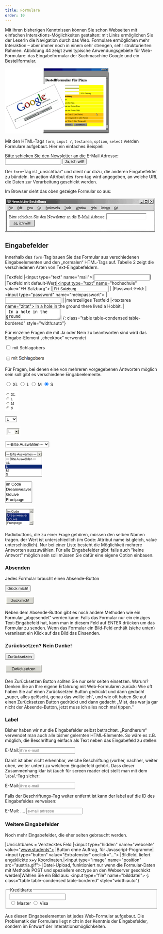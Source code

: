 ```yaml
---
title: Formulare
order: 10
---
```

Mit Ihren bisherigen Kenntnissen können Sie schon Webseiten mit einfachen Interaktions-Möglichkeiten gestalten: mit Links ermöglichen Sie der LeserIn die Navigation durch das Web. Formulare ermöglichen mehr Interaktion – aber immer noch in einem sehr strengen, sehr strukturierten Rahmen. Abbildung 44 zeigt zwei typische Anwendungsgebiete für Web-Formulare: das Eingabeformular der Suchmaschine Google und ein Bestellformular.
 
![Abbildung 44: Formulare in Webseiten](/images/image173.png)

Mit den  HTML-Tags `form`, `input /`, `textarea`, `option`, `select` werden Formulare aufgebaut. Hier ein einfaches Beispiel:

<htmlcode caption="Einfaches Formular">
    <form method="get" action="bestellung.php">
      Bitte schicken Sie den Newsletter an die E-Mail Adresse:
      <input type="text"   name="email">
      <input type="submit" value="Ja, ich will!">
    </form>
</htmlcode>

Der `form`-Tag ist „unsichtbar“ und dient nur dazu, die anderen Eingabefelder zu bündeln. Im action-Attribut des `form`-tag wird angegeben, an welche URL die Daten zur Verarbeitung geschickt werden. 

Im Browser sieht das oben gezeigte Formular so aus:


![Abbildung 45: Darstellung eines Web-Formulars im Browser](/images/image176.png)

Eingabefelder
--------------
Innerhalb des  `form`-Tag bauen Sie das Formular aus verschiedenen Eingabeelementen und den „normalen“ HTML-Tags auf. Tabelle 2 zeigt die verschiedenen Arten von Text-Eingabefeldern.



|Textfeld                 |&lt;input type="text" name="mail">|<input type="text" name="mail">|
|Textfeld mit default-Wert|&lt;input type="text" name="hochschule" value="FH Salzburg">       |<input type="text" name="hochschule" value="FH Salzburg">       |
|Passwort-Feld:           |&lt;input type="password" name="meinpasswort"> |<input type="password" name="meinpasswort"> |
|mehrzeiliges Textfeld    |&lt;textarea name="zitat"> In a hole in the ground there lived a Hobbit.  </textarea>|<textarea name="zitat"> In a hole in the ground there lived a Hobbit.  </textarea>|
{: class="table table-condensed table-bordered" style="width:auto"}


Für einzelne Fragen die mit Ja oder Nein zu beantworten sind wird das Eingabe-Element „checkbox“ verwendet

<htmlcode caption="Checkbox für Ja/Nein Frage">
<input type="checkbox" name="schlag"> mit Schlagobers
</htmlcode>

![screenshot](/images/image186.png)

Für Fragen, bei denen eine von mehreren vorgegebenen Antworten möglich sein soll gibt es verschiedene Eingabeelemente.


<htmlcode caption="Radiobuttons">
    <input type="radio" name="size" value="XL"> XL
    <input type="radio" name="size" value="L">   L
    <input type="radio" name="size" value="M">   M
    <input type="radio" name="size" value="S" checked> S
</htmlcode>

![screenshot](/images/image188.png)

<htmlcode caption="Menü mit select und option">
    <select name="size2">
          <option>XL</option>
          <option selected>L</option>
          <option>M</option>
          <option>S</option>
    </select>
</htmlcode>

![screenshot](/images/image190.png)

<htmlcode caption="Menü mit „leer“- Auswahl">
    <select name="size3">
          <option>---Bitte Auswählen---</option>
          <option>XL</option>
          <option>L</option>
          <option>M</option>
          <option>S</option>
    </select>
</htmlcode>

![screenshot](/images/image192.png)

<htmlcode caption="Liste - ermöglicht Mehrfach-Auswahl">
    <select name="html" size="4" multiple="multiple">
          <option>im Code</option>
          <option>Dreamweaver</option>
          <option>GoLive</option>
          <option>Frontpage</option>
    </select>
</htmlcode>

![screenshot](/images/image194.png)

Radiobuttons, die zu einer Frage gehören, müssen den selben Namen tragen. der Wert ist unterschiedlich (im Code: Attribut name ist gleich, value unterschiedlich).  Nur bei einer Liste besteht die Möglichkeit mehrere Antworten auszuwählen. Für alle Eingabefelder gibt: falls auch "keine Antwort" möglich sein soll müssen Sie dafür eine eigene Option einbauen.

### Absenden

Jedes Formular braucht einen Absende-Button

<htmlcode caption="Absende-Button">
<input type="submit" value="drück mich!">
</htmlcode>

![screenshot](/images/image196.png)

Neben dem Absende-Button gibt es noch andere Methoden wie ein Formular „abgesendet“ werden kann: Falls das Formular nur ein einziges Text-Eingabefeld hat, kann man in diesem Feld auf ENTER drücken um das Formular zu senden. Wenn das Formular ein Bild-Feld enthält (siehe unten) veranlasst ein Klick auf das Bild das Einsenden. 

### Zurücksetzen? Nein Danke!

<htmlcode caption="Zurück: bitte nicht verwenden">
<input type="reset"  value="Zurücksetzen">
</htmlcode>

![screenshot](/images/image198.png)

Den Zurücksetzen Button sollten Sie nur sehr selten einsetzen. Warum? Denken Sie an Ihre eigene Erfahrung mit Web-Formularen zurück: Wie oft haben Sie auf einen Zurücksetzen Button gedrückt und dann gedacht „super, alles gelöscht, genau das wollte ich“, und wie oft haben Sie auf einen Zurücksetzen Button gedrückt und dann gedacht „Mist, das war ja gar nicht der Absende-Button, jetzt muss ich alles noch mal tippen.“

### Label

Bisher haben wir nur die Eingabefelder selbst betrachtet. „Rundherum“ verwendet man auch alle bisher gelernten HTML-Elemente. So wäre es z.B. möglich, die Beschriftung einfach als Text neben das Eingabefeld zu stellen:

<htmlcode caption="Formularfeld ohne Label">
<p>E-Mail:<input type="text" name="mail" placeholder="ihre e-mail"></p>
</htmlcode>

Damit ist aber nicht erkennbar, welche Beschriftung (vorher, nachher, weiter oben, weiter unten) zu welchem Eingabefeld gehört. Dass dieser Zusammenhang klar ist (auch für screen reader etc) stellt man mit dem `label`-Tag sicher:

<htmlcode caption="Formularfeld mit Label">
<p><label>E-Mail:<input type="text" name="mail" placeholder="ihre e-mail"></label></p>
</htmlcode>

Falls der Beschriftungs-Tag weiter entfernt ist kann der label auf die ID des Eingabefeldes verweisen:

<htmlcode caption="Formularfeld mit entferntem Label">
<label for="mail">E-Mail:</label> 
....
<input type="text" name="mail" id="mail" placeholder="e-mail adresse">
</htmlcode>

### Weitere Eingabefelder

Noch mehr Eingabefelder, die eher selten gebraucht werden.


|Unsichtbares = Verstecktes Feld |&lt;input type="hidden" name="webseite" value="www.students">
|Button ohne Auftrag, für Javascript-Programme|&lt;input type="button" value="Extrafenster" onclick="...">
|Bildfeld, liefert angeklickte x+y Koordinaten.|&lt;input type="image" name="position" src="austria.gif">
|Datei-Upload, funktioniert nur wenn die Formular-Daten mit Methode POST und speziellem enctype an den Webserver geschickt werden|Wählen Sie ein Bild aus: &lt;input type="file" name="bilddatei">
{: class="table table-condensed table-bordered" style="width:auto"}


<htmlcode caption="Visuelle Zusammenfassung mehrer Felder: fieldset + legend">
<fieldset> 
<legend>Kreditkarte</legend>
     <input name="nr" /><br>
     <input type="radio" name="kk" 
            value="Master" /> Master 
     <input type="radio" name="kk" 
            value="Visa" /> Visa <br>
</fieldset>
</htmlcode>



Aus diesen Eingabeelementen ist jedes Web-Formular aufgebaut. Die Problematik der Formulare liegt nicht in der Kenntnis der Eingabefelder, sondern im Entwurf der Interaktionsmöglichkeiten.
